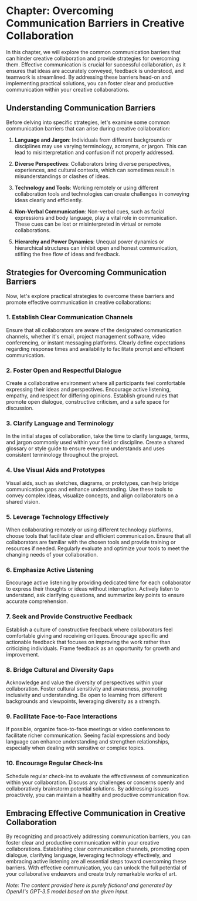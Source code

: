 Chapter: Overcoming Communication Barriers in Creative Collaboration
====================================================================

In this chapter, we will explore the common communication barriers that can hinder creative collaboration and provide strategies for overcoming them. Effective communication is crucial for successful collaboration, as it ensures that ideas are accurately conveyed, feedback is understood, and teamwork is streamlined. By addressing these barriers head-on and implementing practical solutions, you can foster clear and productive communication within your creative collaborations.

Understanding Communication Barriers
------------------------------------

Before delving into specific strategies, let's examine some common communication barriers that can arise during creative collaboration:

1. **Language and Jargon**: Individuals from different backgrounds or disciplines may use varying terminology, acronyms, or jargon. This can lead to misinterpretation and confusion if not properly addressed.

2. **Diverse Perspectives**: Collaborators bring diverse perspectives, experiences, and cultural contexts, which can sometimes result in misunderstandings or clashes of ideas.

3. **Technology and Tools**: Working remotely or using different collaboration tools and technologies can create challenges in conveying ideas clearly and efficiently.

4. **Non-Verbal Communication**: Non-verbal cues, such as facial expressions and body language, play a vital role in communication. These cues can be lost or misinterpreted in virtual or remote collaborations.

5. **Hierarchy and Power Dynamics**: Unequal power dynamics or hierarchical structures can inhibit open and honest communication, stifling the free flow of ideas and feedback.

Strategies for Overcoming Communication Barriers
------------------------------------------------

Now, let's explore practical strategies to overcome these barriers and promote effective communication in creative collaborations:

### 1. Establish Clear Communication Channels

Ensure that all collaborators are aware of the designated communication channels, whether it's email, project management software, video conferencing, or instant messaging platforms. Clearly define expectations regarding response times and availability to facilitate prompt and efficient communication.

### 2. Foster Open and Respectful Dialogue

Create a collaborative environment where all participants feel comfortable expressing their ideas and perspectives. Encourage active listening, empathy, and respect for differing opinions. Establish ground rules that promote open dialogue, constructive criticism, and a safe space for discussion.

### 3. Clarify Language and Terminology

In the initial stages of collaboration, take the time to clarify language, terms, and jargon commonly used within your field or discipline. Create a shared glossary or style guide to ensure everyone understands and uses consistent terminology throughout the project.

### 4. Use Visual Aids and Prototypes

Visual aids, such as sketches, diagrams, or prototypes, can help bridge communication gaps and enhance understanding. Use these tools to convey complex ideas, visualize concepts, and align collaborators on a shared vision.

### 5. Leverage Technology Effectively

When collaborating remotely or using different technology platforms, choose tools that facilitate clear and efficient communication. Ensure that all collaborators are familiar with the chosen tools and provide training or resources if needed. Regularly evaluate and optimize your tools to meet the changing needs of your collaboration.

### 6. Emphasize Active Listening

Encourage active listening by providing dedicated time for each collaborator to express their thoughts or ideas without interruption. Actively listen to understand, ask clarifying questions, and summarize key points to ensure accurate comprehension.

### 7. Seek and Provide Constructive Feedback

Establish a culture of constructive feedback where collaborators feel comfortable giving and receiving critiques. Encourage specific and actionable feedback that focuses on improving the work rather than criticizing individuals. Frame feedback as an opportunity for growth and improvement.

### 8. Bridge Cultural and Diversity Gaps

Acknowledge and value the diversity of perspectives within your collaboration. Foster cultural sensitivity and awareness, promoting inclusivity and understanding. Be open to learning from different backgrounds and viewpoints, leveraging diversity as a strength.

### 9. Facilitate Face-to-Face Interactions

If possible, organize face-to-face meetings or video conferences to facilitate richer communication. Seeing facial expressions and body language can enhance understanding and strengthen relationships, especially when dealing with sensitive or complex topics.

### 10. Encourage Regular Check-Ins

Schedule regular check-ins to evaluate the effectiveness of communication within your collaboration. Discuss any challenges or concerns openly and collaboratively brainstorm potential solutions. By addressing issues proactively, you can maintain a healthy and productive communication flow.

Embracing Effective Communication in Creative Collaboration
-----------------------------------------------------------

By recognizing and proactively addressing communication barriers, you can foster clear and productive communication within your creative collaborations. Establishing clear communication channels, promoting open dialogue, clarifying language, leveraging technology effectively, and embracing active listening are all essential steps toward overcoming these barriers. With effective communication, you can unlock the full potential of your collaborative endeavors and create truly remarkable works of art.

*Note: The content provided here is purely fictional and generated by OpenAI's GPT-3.5 model based on the given input.*

